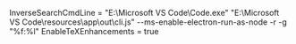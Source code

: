 InverseSearchCmdLine = "E:\Microsoft VS Code\Code.exe" "E:\Microsoft VS Code\resources\app\out\cli.js"  --ms-enable-electron-run-as-node -r -g "%f:%l"
EnableTeXEnhancements = true
